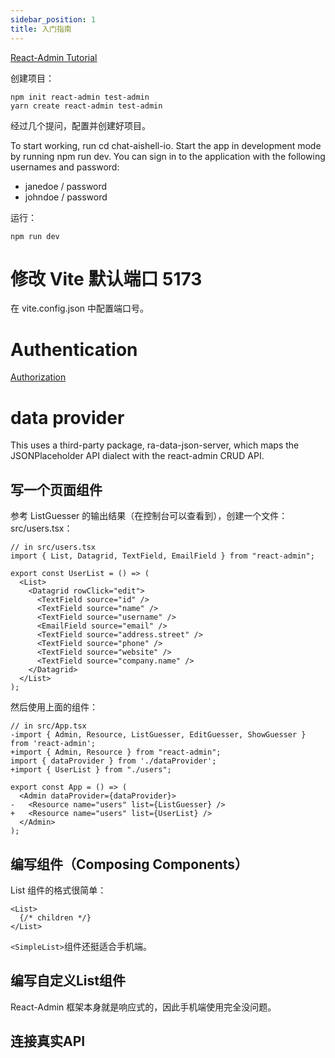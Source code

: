 ```yaml
---
sidebar_position: 1
title: 入门指南
---
```


[React-Admin Tutorial](https://marmelab.com/react-admin/Tutorial.html)

创建项目：

    npm init react-admin test-admin
    yarn create react-admin test-admin

经过几个提问，配置并创建好项目。

To start working, run cd chat-aishell-io.
Start the app in development mode by running npm run dev.
You can sign in to the application with the following usernames and password:
- janedoe / password
- johndoe / password

运行：

    npm run dev

# 修改 Vite 默认端口 5173

在 vite.config.json 中配置端口号。


# Authentication

[Authorization](https://marmelab.com/react-admin/doc/2.9/Authorization.html)


# data provider

This uses a third-party package, ra-data-json-server, which maps the JSONPlaceholder API dialect with the react-admin CRUD API.

## 写一个页面组件

参考 ListGuesser 的输出结果（在控制台可以查看到），创建一个文件：src/users.tsx：

```
// in src/users.tsx
import { List, Datagrid, TextField, EmailField } from "react-admin";

export const UserList = () => (
  <List>
    <Datagrid rowClick="edit">
      <TextField source="id" />
      <TextField source="name" />
      <TextField source="username" />
      <EmailField source="email" />
      <TextField source="address.street" />
      <TextField source="phone" />
      <TextField source="website" />
      <TextField source="company.name" />
    </Datagrid>
  </List>
);
```

然后使用上面的组件：

```
// in src/App.tsx
-import { Admin, Resource, ListGuesser, EditGuesser, ShowGuesser } from 'react-admin';
+import { Admin, Resource } from "react-admin";
import { dataProvider } from './dataProvider';
+import { UserList } from "./users";

export const App = () => (
  <Admin dataProvider={dataProvider}>
-   <Resource name="users" list={ListGuesser} />
+   <Resource name="users" list={UserList} />
  </Admin>
);
```


## 编写组件（Composing Components）

List 组件的格式很简单：

    <List>
      {/* children */}
    </List>

`<SimpleList>`组件还挺适合手机端。


## 编写自定义List组件

React-Admin 框架本身就是响应式的，因此手机端使用完全没问题。






## 连接真实API






